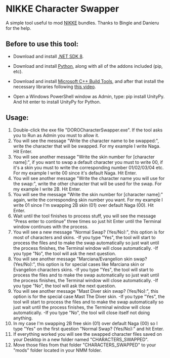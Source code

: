 # NIKKE Character Swapper
A simple tool useful to mod [NIKKE](https://nikke-en.com/) bundles. Thanks to Bingle and Danieru for the help.


## Before to use this tool:

  - Download and install [.NET SDK 8](https://dotnet.microsoft.com/en-us/download/dotnet/thank-you/sdk-8.0.404-windows-x64-installer).
  - Download and install [Python](https://www.python.org/downloads/), along with all of the addons included (pip, etc).
  - Download and install [Microsoft C++ Build Tools](https://aka.ms/vs/17/release/vs_BuildTools.exe), and after that install the necessary libraries following [this video](https://files.catbox.moe/vqsuix.mp4).

  - Open a Windows PowerShell window as Admin, type: pip install UnityPy. And hit enter to install UnityPy for Python.



## Usage:

1. Double-click the exe file "DOROCharacterSwapper.exe". If the tool asks you to Run as Admin you must to allow it.
2. You will see the message "Write the character name to be swapped:", write the character that will be swapped. For my example I write Naga. Hit Enter.
3. You will see another message "Write the skin number for [character name]:", if you want to swap a default character you must to write 00, if it's a skin you must to write the corresponding number 01/02/03/04 etc. For my example I write 00 since it's default Naga. Hit Enter.
4. You will see another message "Write the character name you will use for the swap:", write the other character that will be used for the swap. For my example I write 2B. Hit Enter.
5. You will see the message "Write the skin number for [character name]:" again, write the corresponding skin number you want. For my example I write 01 since I'm swapping 2B skin (01) over default Naga (00). Hit Enter.
6. Wait until the tool finishes to process stuff, you will see the message "Press enter to continue" three times so just hit Enter until the Terminal window continues with the process.
7. You will see a new message "Normal Swap? (Yes/No):", this option is for most of characters and skins.
-If you type "Yes", the tool will start to process the files and to make the swap automatically so just wait until the process finishes, the Terminal window will close automatically.
-If you type "No", the tool will ask the next question.
8. You will see another message "Marciana/Evangelion skin swap? (Yes/No):", this option is for special cases like Marciana skin or Evangelion characters skins.
-If you type "Yes", the tool will start to process the files and to make the swap automatically so just wait until the process finishes, the Terminal window will close automatically.
-If you type "No", the tool will ask the next question. 
9. You will see another message "Mast Diver skin swap? (Yes/No):", this option is for the special case Mast The Diver skin.
-If you type "Yes", the tool will start to process the files and to make the swap automatically so just wait until the process finishes, the Terminal window will close automatically.
-If you type "No", the tool will close itself not doing anything.
10. In my case I'm swapping 2B free skin (01) over default Naga (00) so I type "Yes" on the first question "Normal Swap? (Yes/No):" and hit Enter.
11. If everything worked you will see the swapped character files saved on your Desktop in a new folder named "CHARACTERS_SWAPPED".
12. Move those files from that folder "CHARACTERS_SWAPPED" to your "mods" folder located in your NMM folder.
